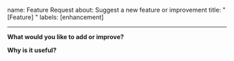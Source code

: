 name: Feature Request about: Suggest a new feature or improvement title: "[Feature]
<concise summary>" labels: [enhancement]

---

**What would you like to add or improve?**

<!-- Short description -->

**Why is it useful?**

<!-- What's the benefit or use case? -->
